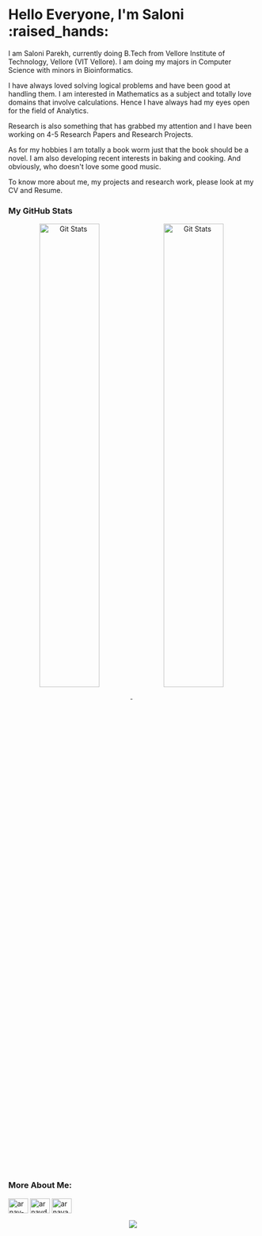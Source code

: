 <h1>Hello Everyone, I'm Saloni :raised_hands: </h1>


I am Saloni Parekh, currently doing B.Tech from Vellore Institute of Technology, Vellore (VIT Vellore). I am doing my majors in Computer Science with minors in Bioinformatics.

I have always loved solving logical problems and have been good at handling them. I am interested in Mathematics as a subject and totally love domains that involve calculations. Hence I have always had my eyes open for the field of Analytics.

Research is also something that has grabbed my attention and I have been working on 4-5 Research Papers and Research Projects.

As for my hobbies I am totally a book worm just that the book should be a novel. I am also developing recent interests in baking and cooking. And obviously, who doesn't love some good music.



To know more about me, my projects and research work, please look at my CV and Resume.

<strong><h3>My GitHub Stats </h3></strong>
<a align="center" href="https://github.com/saloni15495">
<img width="49%"  align="center" src="https://github-readme-stats.vercel.app/api?username=saloni15495&show_icons=true&hide_border=false&theme=tokyonight&count_private=true&include_all_commits=true" alt="Git Stats" />
</a>
<a align="center" href="https://github.com/saloni15495">
<img width="49%"  align="center" src="https://github-readme-streak-stats.herokuapp.com/?user=saloni15495&theme=radical" alt="Git Stats" />
</a>

<h3 align="left">More About Me:</h3>
<p align="left">
<a href="https://www.linkedin.com/in/saloni-parekh-941627200" target="blank"><img align="center" src="https://cdn.jsdelivr.net/npm/simple-icons@3.0.1/icons/linkedin.svg" alt="arnav-deshpande-146323189" height="30" width="40" /></a>
<a href="https://github.com/saloni15495" target="blank"><img align="center" src="https://cdn.jsdelivr.net/npm/simple-icons@3.0.1/icons/github.svg" alt="arnavd2001" height="30" width="40" /></a>
<a href="https://www.instagram.com/saloni_parekh15/" target="blank"><img align="center" src="https://cdn.jsdelivr.net/npm/simple-icons@3.0.1/icons/instagram.svg" alt="arnavaa_" height="30" width="40" /></a>


<br>
<div align="center">
<img src="https://profile-counter.glitch.me/saloni15495/count.svg" align="center">
 </div>
 <br>
